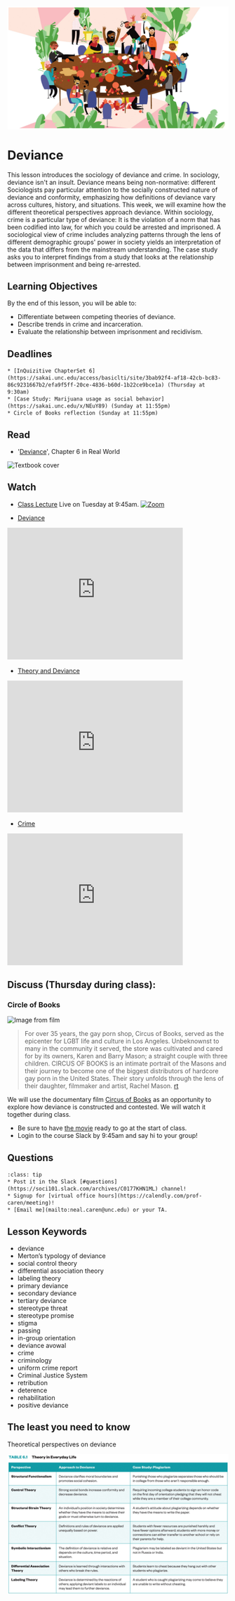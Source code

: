 ![Drawing of people fighting around a table.](../images/REALWORLD7_FIG06_CO.jpg)

# Deviance

This lesson introduces the sociology of deviance and crime. In sociology, deviance isn't an insult.  Deviance means being non-normative: different Sociologists pay particular attention to the socially constructed nature of deviance and conformity, emphasizing how definitions of deviance vary across cultures, history, and situations.  This week, we will examine how the different theoretical perspectives approach deviance. Within sociology, crime is a particular type of deviance: It is the violation of a norm that has been codified into law, for which you could be arrested and imprisoned.  A sociological view of crime includes analyzing patterns through the lens of different demographic groups' power in society yields an interpretation of the data that differs from the mainstream understanding. The case study asks you to interpret findings from a study that looks at the relationship between imprisonment and being re-arrested.

## Learning Objectives

By the end of this lesson, you will be able to:
* Differentiate between competing theories of deviance.
* Describe trends in crime and incarceration.
* Evaluate the relationship between imprisonment and recidivism.

## Deadlines

```{admonition} Be sure to hand these in before the deadline   
* [InQuizitive ChapterSet 6](https://sakai.unc.edu/access/basiclti/site/3bab92f4-af18-42cb-bc83-86c9231667b2/efa9f5ff-20ce-4836-b60d-1b22ce9bce1a) (Thursday at 9:30am)
* [Case Study: Marijuana usage as social behavior](https://sakai.unc.edu/x/NEuY89) (Sunday at 11:55pm)
* Circle of Books reflection (Sunday at 11:55pm)

```

## Read
* '[Deviance](https://digital.wwnorton.com/87056/r/goto/cfi/92!/4)', Chapter 6 in Real World    

![Textbook cover](https://cdn.wwnorton.com/dam_booktitles/733/img/cover/9780393419337_300.jpeg)



## Watch
* [Class Lecture](https://unc.zoom.us/j/96531859232) Live on Tuesday at 9:45am.
[![Zoom](https://cuit.columbia.edu/sites/default/files/styles/cu_crop/public/content/zoom-logo-transparent-6.png?itok=PJk3QEss)](https://unc.zoom.us/j/96531859232)

* [Deviance](https://www.youtube.com/watch?v=BGq9zW9w3Fw)




<iframe
    width="400"
    height="300"
    src="https://www.youtube.com/embed/BGq9zW9w3Fw"
    frameborder="0"
    allowfullscreen
></iframe>





* [Theory and Deviance](https://www.youtube.com/watch?v=06IS_X7hWWI)




<iframe
    width="400"
    height="300"
    src="https://www.youtube.com/embed/06IS_X7hWWI"
    frameborder="0"
    allowfullscreen
></iframe>




* [Crime](https://www.youtube.com/watch?v=zBodqwAlW3A)






<iframe
    width="400"
    height="300"
    src="https://www.youtube.com/embed/zBodqwAlW3A"
    frameborder="0"
    allowfullscreen
></iframe>





## Discuss (Thursday during class):
### Circle of Books

![Image from film](https://flxt.tmsimg.com/assets/p16869165_i_h10_aa.jpg)

> For over 35 years, the gay porn shop, Circus of Books, served as the epicenter for LGBT life and culture in Los Angeles. Unbeknownst to many in the community it served, the store was cultivated and cared for by its owners, Karen and Barry Mason; a straight couple with three children. CIRCUS OF BOOKS is an intimate portrait of the Masons and their journey to become one of the biggest distributors of hardcore gay porn in the United States. Their story unfolds through the lens of their daughter, filmmaker and artist, Rachel Mason. [rt](https://www.rottentomatoes.com/m/circus_of_books)


We will use the documentary film [Circus of Books](https://www.netflix.com/title/81011569) as an opportunity to explore how deviance is constructed and contested.  We will watch it together during class.    
* Be sure to have [the movie](https://www.netflix.com/title/81011569) ready to go at the start of class.
* Login to the course Slack by 9:45am and say hi to your group!






## Questions

```{admonition} If you have any questions at all about what you are supposed to do on this assignment, please remember I am here to help. Reach out any time so I can support your success.
:class: tip
* Post it in the Slack [#questions](https://soci101.slack.com/archives/C0177KHN1ML) channel!
* Signup for [virtual office hours](https://calendly.com/prof-caren/meeting)!
* [Email me](mailto:neal.caren@unc.edu) or your TA.
```


## Lesson Keywords

* deviance
* Merton’s typology of deviance
* social control theory
* differential association theory
* labeling theory
* primary deviance
* secondary deviance
* tertiary deviance
* stereotype threat
* stereotype promise
* stigma
* passing
* in-group orientation
* deviance avowal
* crime
* criminology
* uniform crime report
* Criminal Justice System
* retribution
* deterence
* rehabilitation
* positive deviance

## The least you need to know
Theoretical perspectives on deviance

![Table 1 from Chapter 6 in the textbook](../images/REALWORLD7_TABLE06.01.jpg "Table 1 from Chapter 6 in the textbook")

